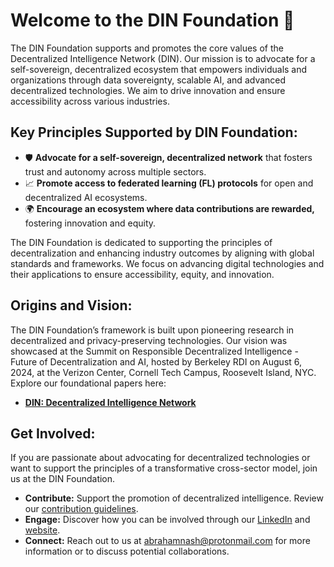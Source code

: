 # Welcome to the DIN Foundation 🚀

The DIN Foundation supports and promotes the core values of the Decentralized Intelligence Network (DIN). Our mission is to advocate for a self-sovereign, decentralized ecosystem that empowers individuals and organizations through data sovereignty, scalable AI, and advanced decentralized technologies. We aim to drive innovation and ensure accessibility across various industries.

## Key Principles Supported by DIN Foundation:
- 🛡️ **Advocate for a self-sovereign, decentralized network** that fosters trust and autonomy across multiple sectors.
- 📈 **Promote access to federated learning (FL) protocols** for open and decentralized AI ecosystems.
- 🌍 **Encourage an ecosystem where data contributions are rewarded,** fostering innovation and equity.

The DIN Foundation is dedicated to supporting the principles of decentralization and enhancing industry outcomes by aligning with global standards and frameworks. We focus on advancing digital technologies and their applications to ensure accessibility, equity, and innovation.

## Origins and Vision:
The DIN Foundation’s framework is built upon pioneering research in decentralized and privacy-preserving technologies. Our vision was showcased at the Summit on Responsible Decentralized Intelligence - Future of Decentralization and AI, hosted by Berkeley RDI on August 6, 2024, at the Verizon Center, Cornell Tech Campus, Roosevelt Island, NYC. Explore our foundational papers here:

- **[DIN: Decentralized Intelligence Network](https://arxiv.org/abs/2407.02461)**

## Get Involved:
If you are passionate about advocating for decentralized technologies or want to support the principles of a transformative cross-sector model, join us at the DIN Foundation.

- **Contribute:** Support the promotion of decentralized intelligence. Review our [contribution guidelines](https://github.com/decentralizedintelligencenetwork/DIN-Protocol-Proposals-DPP).
- **Engage:** Discover how you can be involved through our [LinkedIn](#) and [website](https://decentralizedintelligencenetwork.github.io).
- **Connect:** Reach out to us at [abrahamnash@protonmail.com](mailto:abrahamnash@protonmail.com) for more information or to discuss potential collaborations.
